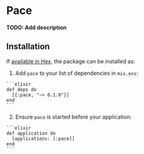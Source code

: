 # Pace

**TODO: Add description**

## Installation

If [available in Hex](https://hex.pm/docs/publish), the package can be installed as:

  1. Add `pace` to your list of dependencies in `mix.exs`:

    ```elixir
    def deps do
      [{:pace, "~> 0.1.0"}]
    end
    ```

  2. Ensure `pace` is started before your application:

    ```elixir
    def application do
      [applications: [:pace]]
    end
    ```

